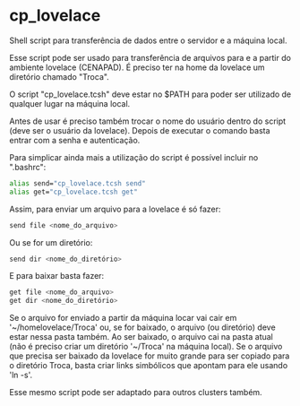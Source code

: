 # cp_lovelace
Shell script para transferência de dados entre o servidor e a máquina local.

Esse script pode ser usado para transferência de arquivos para e a partir do ambiente lovelace (CENAPAD). É preciso ter na home da lovelace um diretório chamado "Troca". 

O script "cp_lovelace.tcsh"  deve estar no $PATH para poder ser utilizado de qualquer lugar na máquina local.

Antes de usar é preciso também trocar o nome do usuário dentro do script (deve ser o usuário da lovelace). Depois de executar o comando basta entrar com a senha e autenticação.

Para simplicar ainda mais a utilização do script é possível incluir no ".bashrc":

``` bash
alias send="cp_lovelace.tcsh send"
alias get="cp_lovelace.tcsh get"
```

Assim, para enviar um arquivo para a lovelace é só fazer:

``` bash
send file <nome_do_arquivo>
```

Ou se for um diretório:

``` bash
send dir <nome_do_diretório>
```

E para baixar basta fazer:

``` bash
get file <nome_do_arquivo>
get dir <nome_do_diretório>
```

Se o arquivo for enviado a partir da máquina locar vai cair em '\~/homelovelace/Troca' ou, se for baixado, o arquivo (ou diretório) deve estar nessa pasta também. Ao ser baixado, o arquivo cai na pasta atual (não é preciso criar um diretório '\~/Troca' na máquina local). Se o arquivo que precisa ser baixado da lovelace for muito grande para ser copiado para o diretório Troca, basta criar links simbólicos que apontam para ele usando 'ln -s'.

Esse mesmo script pode ser adaptado para outros clusters também.
